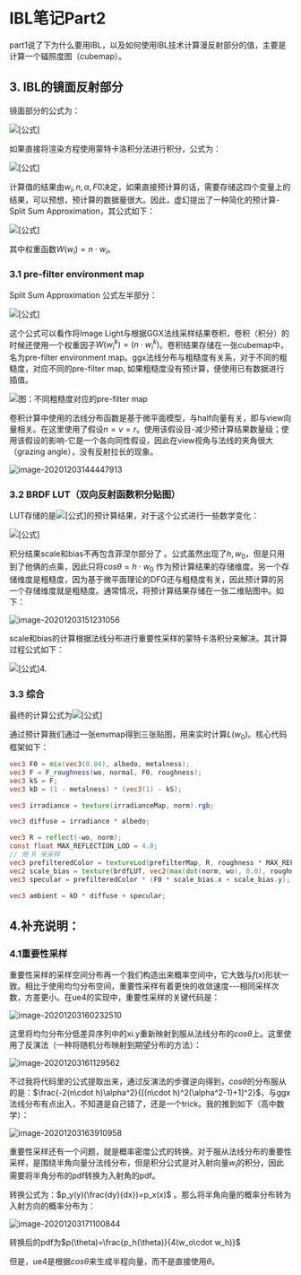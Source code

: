 # IBL笔记Part2

part1说了下为什么要用IBL，以及如何使用IBL技术计算漫反射部分的值，主要是计算一个辐照度图（cubemap）。

## 3. IBL的镜面反射部分

镜面部分的公式为：

![[公式]](https://www.zhihu.com/equation?tex=L_s%28%5Comega_o%29%3D%5Cint_%5COmega+f_s%28%5Comega_i%2C%5Comega_o%29+L_i+%5Cleft%28+%5Comega+_+%7B+i+%7D+%5Cright%29+n+%5Ccdot+%5Comega+_+%7B+i+%7D+d+%5Comega+_+%7B+i+%7D)

如果直接将渲染方程使用蒙特卡洛积分法进行积分，公式为：

![[公式]](https://www.zhihu.com/equation?tex=%5Cint_%5COmega+f_s%28%5Comega_i%2C%5Comega_o%29+L_i+%5Cleft%28+%5Comega+_+%7B+i+%7D+%5Cright%29+n+%5Ccdot+%5Comega+_+%7B+i+%7D+%5Cmathrm%7Bd%7D%5Comega_i+%5Capprox+%5Cfrac%7B1%7D%7BN%7D%5Csum_j%5EN%5Cfrac%7Bf_s%28%5Comega_i%5E%7B%28j%29%7D%2C%5Comega_o%29L_i%28%5Comega_i%29%28n+%5Ccdot+%5Comega_i%5E%7B%28j%29%7D%29%7D%7Bp%28%5Comega_i%5E%7B%28j%29%7D%29%7D)

计算值的结果由$w_i,n,\alpha,F0$决定，如果直接预计算的话，需要存储这四个变量上的结果，可以预想，预计算的数据量很大。因此，虚幻提出了一种简化的预计算-Split Sum Approximation，其公式如下：



![[公式]](https://www.zhihu.com/equation?tex=%5Cfrac%7B1%7D%7BN%7D%5Csum_j%5EN%5Cfrac%7Bf_s%28%5Comega_i%5E%7B%28j%29%7D%2C%5Comega_o%29L_i%28%5Comega_i%5E%7B%28j%29%7D%29%28n+%5Ccdot+%5Comega_i%5E%7B%28j%29%7D%29%7D%7Bp%28%5Comega_i%5E%7B%28j%29%7D%29%7D++%5Capprox++%5Cleft%28%5Cfrac+%7B%5Csum_k%5EN+L_i%28%5Comega_i%5E%7B%28k%29%7D%29W%28%5Comega_i%5E%7B%28k%29%7D%29%7D+%7B%5Csum_k%5EN+W%28%5Comega_i%5E%7B%28k%29%7D%29%7D+%5Cright%29++%5Cleft%28%5Cfrac%7B1%7D%7BN%7D%5Csum_j%5EN%5Cfrac%7Bf_s%28%5Comega_i%5E%7B%28j%29%7D%2C%5Comega_o%29%28n+%5Ccdot+%5Comega+_+%7B+i+%7D%5E%7B%28j%29%7D%29%7D%7Bp%28%5Comega_i%5E%7B%28j%29%7D%29%7D%5Cright%29)

其中权重函数$W(w_i)=n\cdot w_i$。

### 3.1 pre-filter environment map

Split Sum Approximation 公式左半部分：

![[公式]](https://www.zhihu.com/equation?tex=L_c%5E%2A%28%5Cmathbf%7BR%7D%29+%5Capprox%5Cfrac+%7B%5Csum_k%5EN+L_i%28%5Comega_i%5E%7B%28k%29%7D%29%28n+%5Ccdot+%5Comega_i%5E%7B%28k%29%7D%29%7D+%7B%5Csum_k%5EN+%28n+%5Ccdot+%5Comega_i%5E%7B%28k%29%7D%29%7D+)

这个公式可以看作将Image Light与根据GGX法线采样结果卷积，卷积（积分）的时候还使用一个权重因子$W(w_i^k)=(n\cdot w_i^k)$。卷积结果存储在一张cubemap中，名为pre-filter environment map。ggx法线分布与粗糙度有关系，对于不同的粗糙度，对应不同的pre-filter map, 如果粗糙度没有预计算，便使用已有数据进行插值。

![图：不同粗糙度对应的pre-filter map](C:\Users\scent\AppData\Roaming\Typora\typora-user-images\image-20201203140951411.png)

卷积计算中使用的法线分布函数是基于微平面模型，与half向量有关，即与view向量相关。在这里使用了假设$n=v=r$。使用该假设目-减少预计算结果数量级；使用该假设的影响-它是一个各向同性假设，因此在view视角与法线的夹角很大（grazing angle），没有反射拉长的现象。

![image-20201203144447913](C:\Users\scent\AppData\Roaming\Typora\typora-user-images\image-20201203144447913.png)

### 3.2  BRDF LUT（双向反射函数积分贴图）

LUT存储的是![[公式]](https://www.zhihu.com/equation?tex=%5Cint_%5COmega+f_s%28%5Comega_i%2C%5Comega_o%29+n+%5Ccdot+%5Comega+_+%7B+i+%7D+d+%5Comega+_+%7B+i+%7D)的预计算结果，对于这个公式进行一些数学变化：

![[公式]](https://www.zhihu.com/equation?tex=%5Cbegin%7Baligned%7D+%5Cint+_+%7B+%5COmega+%7D+f+_+%7B+s+%7D+%5Cleft%28%5Comega+_+%7B+i+%7D+%2C+%5Comega+_+%7B+o+%7D+%5Cright%29+n+%5Ccdot+%5Comega+_+%7B+i+%7D+d+%5Comega+_+%7B+i+%7D+++%26%3D+%5Cint+_+%7B+%5COmega+%7D+f+_+%7B+s+%7D+%5Cleft%28%5Comega+_+%7B+i+%7D+%2C+%5Comega+_+%7B+o+%7D+%5Cright%29+%5Cfrac+%7B+F+%5Cleft%28+%5Comega+_+%7B+o+%7D+%2C+h+%5Cright%29+%7D+%7B+F+%5Cleft%28+%5Comega+_+%7B+o+%7D+%2C+h+%5Cright%29+%7D+n+%5Ccdot+%5Comega+_+%7B+i+%7D+d+%5Comega+_+%7B+i+%7D%5C%5C++%26%3D+%5Cint+_+%7B+%5COmega+%7D+%5Cfrac+%7B+f+_+%7B+s+%7D+%5Cleft%28%5Comega+_+%7B+i+%7D+%2C+%5Comega+_+%7B+o+%7D+%5Cright%29+%7D+%7B+F+%5Cleft%28+%5Comega+_+%7B+o+%7D+%2C+h+%5Cright%29+%7D+%5Cleft%28+F+_+%7B+0+%7D+%2B+%5Cleft%28+1+-+F+_+%7B+0+%7D+%5Cright%29+%5Cleft%28+1+-+%5Comega+_+%7B+o+%7D+%5Ccdot+h+%5Cright%29+%5E+%7B+5+%7D+%5Cright%29+n+%5Ccdot+%5Comega+_+%7B+i+%7D+d+%5Comega+_+%7B+i+%7D%5C%5C++%26%3DF_0+%5Cint+_+%7B+%5COmega+%7D+%5Cfrac+%7B+f+_+%7B+s+%7D+%5Cleft%28%5Comega+_+%7B+i+%7D+%2C+%5Comega+_+%7B+o+%7D+%5Cright%29+%7D+%7B+F+%5Cleft%28+%5Comega+_+%7B+o+%7D+%2C+h+%5Cright%29+%7D%281-%281-%5Comega_o%5Ccdot+h%29%5E5%29+n+%5Ccdot+%5Comega_i+d%5Comega_i%5C%5C+%26%5Cquad+%2B+%5Cint+_+%7B+%5COmega+%7D+%5Cfrac+%7B+f+_+%7B+s+%7D+%5Cleft%28%5Comega+_+%7B+i+%7D+%2C+%5Comega+_+%7B+o+%7D+%5Cright%29+%7D+%7B+F+%5Cleft%28+%5Comega+_+%7B+o+%7D+%2C+h+%5Cright%29+%7D%281-%5Comega_o%5Ccdot+h%29%5E5+n+%5Ccdot+%5Comega_i+d%5Comega_i%5C%5C++%26%3DF_0%2A%5Ctext%7Bscale%7D%2B%5Ctext%7Bbias%7D+%5Cend%7Baligned%7D)

积分结果scale和bias不再包含菲涅尔部分了 。公式虽然出现了$h,w_0$，但是只用到了他俩的点乘，因此只将$cos\theta=h\cdot w_0$ 作为预计算结果的存储维度。另一个存储维度是粗糙度，因为基于微平面理论的DFG还与粗糙度有关，因此预计算的另一个存储维度就是粗糙度。通常情况，将预计算结果存储在一张二维贴图中。如下：

![image-20201203151231056](C:\Users\scent\AppData\Roaming\Typora\typora-user-images\image-20201203151231056.png)

  

scale和bias的计算根据法线分布进行重要性采样的蒙特卡洛积分来解决。其计算过程公式如下：

![[公式]](https://www.zhihu.com/equation?tex=%5Cbegin%7Baligned%7D+%5Ctext%7Bscale%7D++%26%5Capprox+%5Cfrac%7B1%7D%7BN%7D%5Csum_k%5EN%5Cfrac+%7B%5Cfrac%7BD%28%5Comega_h%5E%7B%28k%29%7D%29G%28%5Comega_o%2C%5Comega_i%5E%7B%28k%29%7D%29%7D%7B4%28%5Comega_o%5Ccdot+n%29%28%5Comega_i%5E%7B%28k%29%7D%5Ccdot+n%29%7D%281-%281-%5Comega_o%5Ccdot%5Comega_h%5E%7B%28k%29%7D%29%5E5%29%28%5Comega_i%5E%7B%28k%29%7D+%5Ccdot+n%29%7D+%7Bp%28%5Comega_i%5E%7B%28k%29%7D%29%7D%5C%5C++%26%3D+%5Cfrac%7B1%7D%7BN%7D%5Csum_k%5EN%5Cfrac+%7B%5Cfrac%7BD%28%5Comega_h%5E%7B%28k%29%7D%29G%28%5Comega_o%2C%5Comega_i%5E%7B%28k%29%7D%29%7D%7B4%28%5Comega_o%5Ccdot+n%29%28%5Comega_i%5E%7B%28k%29%7D%5Ccdot+n%29%7D%281-%281-%5Comega_o%5Ccdot%5Comega_h%5E%7B%28k%29%7D%29%5E5%29%28%5Comega_i%5E%7B%28k%29%7D+%5Ccdot+n%29%7D+%7B%5Cfrac%7BD%28%5Comega_h%5E%7B%28k%29%7D%29%28%5Comega_i%5E%7B%28k%29%7D%5Ccdot+n%29%7D%7B4%28%5Comega_o%5Ccdot%5Comega_h%5E%7B%28k%29%7D%29%7D%7D%5C%5C++%26%3D+%5Cfrac%7B1%7D%7BN%7D%5Csum_k%5EN%5Cfrac+%7BG%28%5Comega_o%2C%5Comega_i%5E%7B%28k%29%7D%29%28%5Comega_o%5Ccdot+%5Comega_h%5E%7B%28k%29%7D%29%281-%281-%5Comega_o%5Ccdot%5Comega_h%5E%7B%28k%29%7D%29%5E5%29%7D+%7B%28%5Comega_o%5Ccdot+n%29%28%5Comega_i%5E%7B%28k%29%7D%5Ccdot+n%29%7D%5C%5C+%5Cend%7Baligned%7D)4.

### 3.3 综合

最终的计算公式为![[公式]](https://www.zhihu.com/equation?tex=L%28%5Comega_o%29%3Dk_d%5E%2A%5Crho%5C+%5Ctext%7BIrradianceMap%7D%28%5Cmathbf%7Bn%7D%29+%2BL_c%5E%2A%28%5Cmathbf%7BR%7D%29%28F_0%2A%5Ctext%7Bscale%7D%2B%5Ctext%7Bbias%7D%29)

通过预计算我们通过一张envmap得到三张贴图，用来实时计算$L(w_0)$。核心代码框架如下：

```glsl
vec3 F0 = mix(vec3(0.04), albedo, metalness);
vec3 F = F_roughness(wo, normal, F0, roughness);
vec3 kS = F;
vec3 kD = (1 - metalness) * (vec3(1) - kS);

vec3 irradiance = texture(irradianceMap, norm).rgb;

vec3 diffuse = irradiance * albedo;

vec3 R = reflect(-wo, norm);
const float MAX_REFLECTION_LOD = 4.0;
// 用 R 来采样
vec3 prefilteredColor = textureLod(prefilterMap, R, roughness * MAX_REFLECTION_LOD).rgb;
vec2 scale_bias = texture(brdfLUT, vec2(max(dot(norm, wo), 0.0), roughness)).rg;
vec3 specular = prefilteredColor * (F0 * scale_bias.x + scale_bias.y);

vec3 ambient = kD * diffuse + specular;
```

## 4.补充说明：

### 4.1重要性采样

重要性采样的采样空间分布再一个我们构造出来概率空间中，它大致与$f(x)$形状一致。相比于使用均匀分布空间，重要性采样有着更快的收敛速度---相同采样次数，方差更小。在ue4的实现中，重要性采样的关键代码是：

![image-20201203160232510](C:\Users\scent\AppData\Roaming\Typora\typora-user-images\image-20201203160232510.png)

这里将均匀分布分低差异序列中的xi.y重新映射到服从法线分布的$cos\theta$上。这里使用了反演法（一种将随机分布映射到期望分布的方法）：

![image-20201203161129562](C:\Users\scent\AppData\Roaming\Typora\typora-user-images\image-20201203161129562.png)

不过我将代码里的公式提取出来，通过反演法的步骤逆向得到，$cos\theta$的分布服从的是：$\frac{-2(n\cdot h)\alpha^2}{[(n\cdot h)^2(\alpha^2-1)+1]^2}$，与ggx法线分布有点出入，不知道是自己错了，还是一个trick。我的推到如下（高中数学）：

![image-20201203163910958](C:\Users\scent\AppData\Roaming\Typora\typora-user-images\image-20201203163910958.png)

重要性采样还有一个问题，就是概率密度公式的转换。对于服从法线分布的重要性采样，是围绕半角向量分法线分布，但是积分公式是对入射向量$w_i$的积分，因此需要将半角分布的pdf转换为入射角的pdf。

转换公式为：$p_y(y)(\frac{dy}{dx})=p_x(x)$ 。那么将半角向量的概率分布转为入射方向的概率分布为：

![image-20201203171100844](C:\Users\scent\AppData\Roaming\Typora\typora-user-images\image-20201203171100844.png)

转换后的pdf为$p(\theta)=\frac{p_h(\theta)}{4(w_o\cdot w_h)}$

但是，ue4是根据$cos\theta$来生成半程向量，而不是直接使用$\theta$。